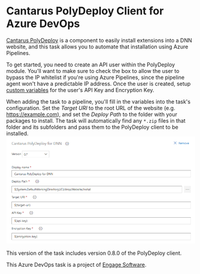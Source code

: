 # Cantarus PolyDeploy Client for Azure DevOps

[Cantarus PolyDeploy](https://www.cantarus.com/polydeploy) is a component to
easily install extensions into a DNN website, and this task allows you to
automate that installation using Azure Pipelines.

To get started, you need to create an API user within the PolyDeploy module.
You'll want to make sure to check the box to allow the user to bypass the IP
whitelist if you're using Azure Pipelines, since the pipeline agent won't have a
predictable IP address.  Once the user is created, setup
[custom variables](https://docs.microsoft.com/en-us/azure/devops/pipelines/release/variables#custom-variables)
for the user's API Key and Encryption Key.

When adding the task to a pipeline, you'll fill in the variables into the task's
configuration.  Set the _Target URI_ to the root URL of the website (e.g.
https://example.com), and set the _Deploy Path_ to the folder with your packages
to install.  The task will automatically find any `*.zip` files in that folder
and its subfolders and pass them to the PolyDeploy client to be installed.
![Task configuration screen](./images/task-config-screenshot.png)

This version of the task includes version 0.8.0 of the PolyDeploy client.

This Azure DevOps task is a project of [Engage Software](https://engagesoftware.com/).
